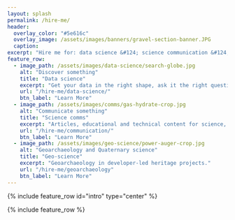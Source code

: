 ```yaml
---
layout: splash
permalink: /hire-me/
header:
  overlay_color: "#5e616c"
  overlay_image: /assets/images/banners/gravel-section-banner.JPG
  caption:
excerpt: "Hire me for: data science &#124; science communication &#124; geo-science"
feature_row:
  - image_path: /assets/images/data-science/search-globe.jpg
    alt: "Discover something"
    title: "Data science"
    excerpt: "Get your data in the right shape, ask it the right questions."
    url: "/hire-me/data-science/"
    btn_label: "Learn More"
  - image_path: /assets/images/comms/gas-hydrate-crop.jpg
    alt: "Communicate something"
    title: "Science comms"
    excerpt: "Articles, educational and technical content for science, energy, environment."
    url: "/hire-me/communication/"
    btn_label: "Learn More"
  - image_path: /assets/images/geo-science/power-auger-crop.jpg
    alt: "Geoarchaeology and Quaternary science"
    title: "Geo-science"
    excerpt: "Geoarchaeology in developer-led heritage projects."
    url: "/hire-me/geoarchaeology"
    btn_label: "Learn More"
---
```


{% include feature_row id="intro" type="center" %}

{% include feature_row %}